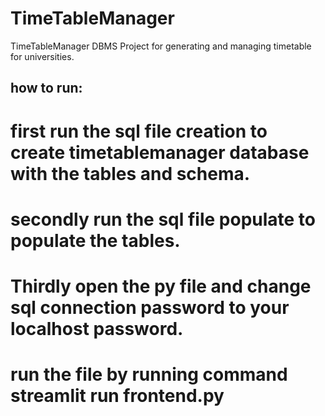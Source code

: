 # TimeTableManager
TimeTableManager DBMS Project for generating and managing timetable for universities. 
## how to run:

# first run the sql file creation to create timetablemanager database with the tables and schema.
# secondly run the sql file populate to populate the tables.
# Thirdly open the py file and change sql connection password to your localhost password.
# run the file by running command streamlit run frontend.py
